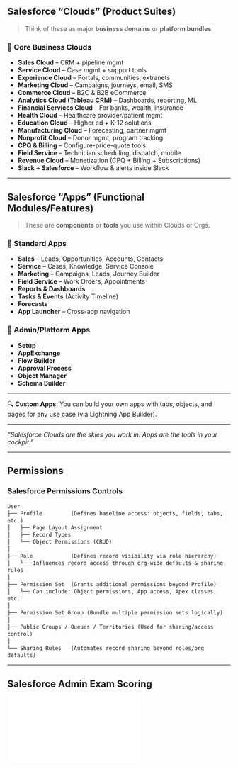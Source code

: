 



## **Salesforce “Clouds” (Product Suites)**

> Think of these as major **business domains** or **platform bundles**

### **🔧 Core Business Clouds**
- **Sales Cloud** – CRM + pipeline mgmt
- **Service Cloud** – Case mgmt + support tools
- **Experience Cloud** – Portals, communities, extranets
- **Marketing Cloud** – Campaigns, journeys, email, SMS
- **Commerce Cloud** – B2C & B2B eCommerce
- **Analytics Cloud (Tableau CRM)** – Dashboards, reporting, ML
- **Financial Services Cloud** – For banks, wealth, insurance
- **Health Cloud** – Healthcare provider/patient mgmt
- **Education Cloud** – Higher ed + K-12 solutions
- **Manufacturing Cloud** – Forecasting, partner mgmt
- **Nonprofit Cloud** – Donor mgmt, program tracking
- **CPQ & Billing** – Configure-price-quote tools
- **Field Service** – Technician scheduling, dispatch, mobile
- **Revenue Cloud** – Monetization (CPQ + Billing + Subscriptions)
- **Slack + Salesforce** – Workflow & alerts inside Slack
    

---

## **Salesforce “Apps” (Functional Modules/Features)**

> These are **components** or **tools** you use within Clouds or Orgs.

### **🧠 Standard Apps**
- **Sales** – Leads, Opportunities, Accounts, Contacts
- **Service** – Cases, Knowledge, Service Console
- **Marketing** – Campaigns, Leads, Journey Builder
- **Field Service** – Work Orders, Appointments
- **Reports & Dashboards**
- **Tasks & Events** (Activity Timeline)
- **Forecasts**
- **App Launcher** – Cross-app navigation

### **🧰 Admin/Platform Apps**
- **Setup**
- **AppExchange**
- **Flow Builder**
- **Approval Process**
- **Object Manager**
- **Schema Builder**
    
---

🔍 **Custom Apps**: You can build your own apps with tabs, objects, and pages for any use case (via Lightning App Builder).

---

_“Salesforce Clouds are the skies you work in. Apps are the tools in your cockpit.”_


---

## Permissions


### Salesforce Permissions Controls
```
User
├── Profile         (Defines baseline access: objects, fields, tabs, etc.)
│   ├── Page Layout Assignment
│   ├── Record Types
│   └── Object Permissions (CRUD)
│
├── Role            (Defines record visibility via role hierarchy)
│   └── Influences record access through org-wide defaults & sharing rules
│
├── Permission Set  (Grants additional permissions beyond Profile)
│   └── Can include: Object permissions, App access, Apex classes, etc.
│
├── Permission Set Group (Bundle multiple permission sets logically)
│
├── Public Groups / Queues / Territories (Used for sharing/access control)
│
└── Sharing Rules   (Automates record sharing beyond roles/org defaults)
```

---

## Salesforce Admin Exam Scoring


![](../../../-assets/salesforce-administrator-reference-notes-2025-08-25-1258.pdf)





